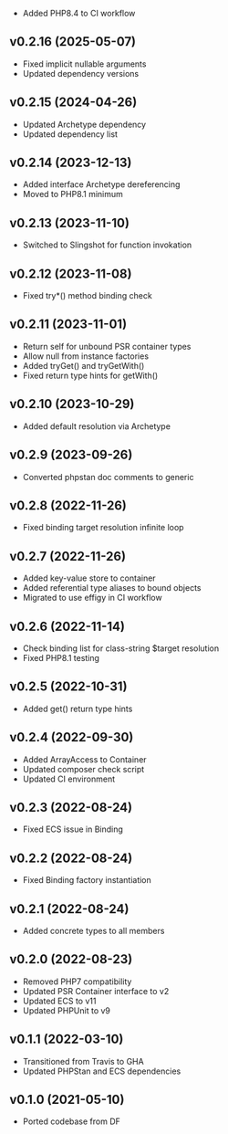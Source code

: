 * Added PHP8.4 to CI workflow

## v0.2.16 (2025-05-07)
* Fixed implicit nullable arguments
* Updated dependency versions

## v0.2.15 (2024-04-26)
* Updated Archetype dependency
* Updated dependency list

## v0.2.14 (2023-12-13)
* Added interface Archetype dereferencing
* Moved to PHP8.1 minimum

## v0.2.13 (2023-11-10)
* Switched to Slingshot for function invokation

## v0.2.12 (2023-11-08)
* Fixed try*() method binding check

## v0.2.11 (2023-11-01)
* Return self for unbound PSR container types
* Allow null from instance factories
* Added tryGet() and tryGetWith()
* Fixed return type hints for getWith()

## v0.2.10 (2023-10-29)
* Added default resolution via Archetype

## v0.2.9 (2023-09-26)
* Converted phpstan doc comments to generic

## v0.2.8 (2022-11-26)
* Fixed binding target resolution infinite loop

## v0.2.7 (2022-11-26)
* Added key-value store to container
* Added referential type aliases to bound objects
* Migrated to use effigy in CI workflow

## v0.2.6 (2022-11-14)
* Check binding list for class-string $target resolution
* Fixed PHP8.1 testing

## v0.2.5 (2022-10-31)
* Added get() return type hints

## v0.2.4 (2022-09-30)
* Added ArrayAccess to Container
* Updated composer check script
* Updated CI environment

## v0.2.3 (2022-08-24)
* Fixed ECS issue in Binding

## v0.2.2 (2022-08-24)
* Fixed Binding factory instantiation

## v0.2.1 (2022-08-24)
* Added concrete types to all members

## v0.2.0 (2022-08-23)
* Removed PHP7 compatibility
* Updated PSR Container interface to v2
* Updated ECS to v11
* Updated PHPUnit to v9

## v0.1.1 (2022-03-10)
* Transitioned from Travis to GHA
* Updated PHPStan and ECS dependencies

## v0.1.0 (2021-05-10)
* Ported codebase from DF
